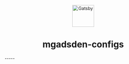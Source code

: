 <p align="center">
  <a href="https://www.gatsbyjs.com">
    <img alt="Gatsby" src="https://upload.wikimedia.org/wikipedia/commons/d/d5/Rust_programming_language_black_logo.svg" width="70" />
  </a>
</p>
<h1 align="center">
  mgadsden-configs
</h1>
-----